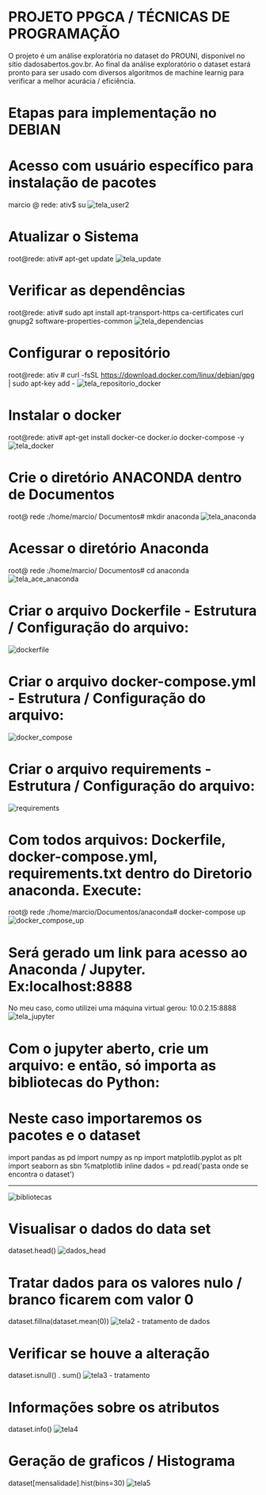 # PROJETO PPGCA / TÉCNICAS DE PROGRAMAÇÃO
O projeto é um análise exploratória no dataset do PROUNI, disponível no sítio dadosabertos.gov.br.
Ao final da análise exploratório o dataset estará pronto para ser usado com diversos algoritmos de machine learnig para verificar a melhor acurácia / eficiência.
# Etapas para implementação no DEBIAN
# Acesso com usuário específico para instalação de pacotes
marcio @ rede: ativ$ su
![tela_user2](https://user-images.githubusercontent.com/17771257/86511789-b1ae6680-bdd2-11ea-989f-b3f1657f597d.JPG)
# Atualizar o Sistema
root@rede: ativ#  apt-get  update
![tela_update](https://user-images.githubusercontent.com/17771257/86512114-8da05480-bdd5-11ea-930e-ac9d308ed476.JPG)
# Verificar as dependências
root@rede: ativ#  sudo apt install apt-transport-https ca-certificates curl gnupg2 software-properties-common 
![tela_dependencias](https://user-images.githubusercontent.com/17771257/86512125-a6106f00-bdd5-11ea-8528-59237f3a818a.JPG)
# Configurar o repositório
root@rede: ativ # curl -fsSL https://download.docker.com/linux/debian/gpg | sudo apt-key add -
![tela_repositorio_docker](https://user-images.githubusercontent.com/17771257/86512120-9db83400-bdd5-11ea-8b82-f02e6f56576b.JPG)
# Instalar o docker
root@rede: ativ#  apt-get install docker-ce docker.io docker-compose -y
![tela_docker](https://user-images.githubusercontent.com/17771257/86512253-d9073280-bdd6-11ea-8ce4-2b9df2489090.JPG)
# Crie o diretório ANACONDA dentro de Documentos
root@ rede :/home/marcio/ Documentos# mkdir anaconda
![tela_anaconda](https://user-images.githubusercontent.com/17771257/86512262-dc9ab980-bdd6-11ea-9798-fbe287a4fb8b.JPG)
# Acessar o diretório Anaconda
root@ rede :/home/marcio/ Documentos# cd anaconda
![tela_ace_anaconda](https://user-images.githubusercontent.com/17771257/86512263-df95aa00-bdd6-11ea-95dd-af059ef91e01.JPG)
# Criar o arquivo Dockerfile - Estrutura / Configuração do arquivo:
![dockerfile](https://user-images.githubusercontent.com/17771257/86512271-f5a36a80-bdd6-11ea-8062-1df589c6d50a.JPG)
# Criar o arquivo docker-compose.yml - Estrutura / Configuração do arquivo:
![docker_compose](https://user-images.githubusercontent.com/17771257/86512268-f3411080-bdd6-11ea-8746-345501ec84f0.JPG)
# Criar o arquivo requirements - Estrutura / Configuração do arquivo:
![requirements](https://user-images.githubusercontent.com/17771257/86512272-f76d2e00-bdd6-11ea-9f0c-08af83db6223.JPG)
# Com todos arquivos: Dockerfile, docker-compose.yml, requirements.txt dentro do Diretorio anaconda. Execute:
root@ rede :/home/marcio/Documentos/anaconda# docker-compose up
![docker_compose_up](https://user-images.githubusercontent.com/17771257/86512528-6ba8d100-bdd9-11ea-9227-17e985cc0e70.JPG)
# Será gerado um link para acesso ao Anaconda / Jupyter. Ex:localhost:8888
No meu caso, como utilizei uma máquina virtual gerou: 10.0.2.15:8888
![tela_jupyter](https://user-images.githubusercontent.com/17771257/86512537-7ebba100-bdd9-11ea-8591-1685f9d3b7a6.JPG)
# Com o jupyter aberto, crie um arquivo: e então, só importa as bibliotecas do Python:
# Neste caso importaremos os pacotes e o dataset
import pandas as pd
import numpy as np
import matplotlib.pyplot as plt
import seaborn as sbn
%matplotlib inline
dados = pd.read('pasta onde se encontra o dataset')
___________________________________________________________________________________________________________________
![bibliotecas](https://user-images.githubusercontent.com/17771257/86512829-cd6a3a80-bddb-11ea-88d6-60282098d115.JPG)
# Visualisar o dados do data set
  dataset.head()
  ![dados_head](https://user-images.githubusercontent.com/17771257/86512828-cc390d80-bddb-11ea-8e5f-cb249d11a9aa.JPG)
# Tratar dados para os valores nulo / branco ficarem com valor 0
 dataset.fillna(dataset.mean(0))
 ![tela2 - tratamento de dados](https://user-images.githubusercontent.com/17771257/86512543-8c712680-bdd9-11ea-9a17-eac738742bc5.JPG)
# Verificar se houve a alteração
dataset.isnull() . sum()
![tela3 - tratamento](https://user-images.githubusercontent.com/17771257/86512838-da872980-bddb-11ea-922f-b421cf74982f.JPG)
# Informações sobre os atributos
dataset.info()
![tela4](https://user-images.githubusercontent.com/17771257/86512549-998e1580-bdd9-11ea-845f-8529dab7655f.JPG)
# Geração de graficos / Histograma
dataset[mensalidade].hist(bins=30)
![tela5](https://user-images.githubusercontent.com/17771257/86512545-91ce7100-bdd9-11ea-9da7-2ba659b62562.JPG)

